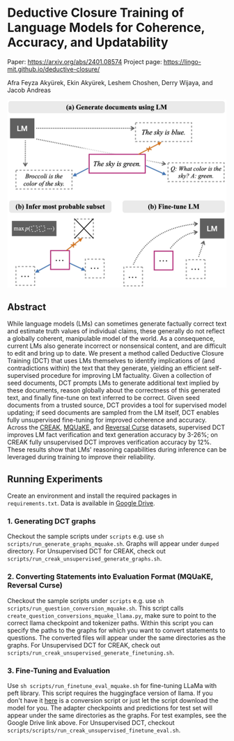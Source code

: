 # Deductive Closure Training of Language Models for Coherence, Accuracy, and Updatability

Paper: https://arxiv.org/abs/2401.08574
Project page: https://lingo-mit.github.io/deductive-closure/

Afra Feyza Akyürek, Ekin Akyürek, Leshem Choshen, Derry Wijaya, and Jacob Andreas

![Figure 1: Overview of Deductive Closure Training (DCT). To improve coherence of language model predictions, we begin with a set of seed documents (pink-highlighted), then use an LM to generate a collection of statements implied by or contradicting these. Next, we find the most probable subset before fine-tuning the LM on the selected subset.](teaser_small.jpg)

## Abstract

While language models (LMs) can sometimes generate factually correct text and estimate truth values of individual claims, these generally do not reflect a globally coherent, manipulable model of the world. As a consequence, current LMs also generate incorrect or nonsensical content, and are difficult to edit and bring up to date. We present a method called Deductive Closure Training (DCT) that uses LMs themselves to identify implications of (and contradictions within) the text that they generate, yielding an efficient self-supervised procedure for improving LM factuality. Given a collection of seed documents, DCT prompts LMs to generate additional text implied by these documents, reason globally about the correctness of this generated text, and finally fine-tune on text inferred to be correct. Given seed documents from a trusted source, DCT provides a tool for supervised model updating; if seed documents are sampled from the LM itself, DCT enables fully unsupervised fine-tuning for improved coherence and accuracy. Across the [CREAK](https://arxiv.org/abs/2109.01653), [MQUaKE](https://arxiv.org/abs/2305.14795), and [Reversal Curse](https://arxiv.org/abs/2309.12288) datasets, supervised DCT improves LM fact verification and text generation accuracy by 3-26%; on CREAK fully unsupervised DCT improves verification accuracy by 12%. These results show that LMs' reasoning capabilities during inference can be leveraged during training to improve their reliability.

## Running Experiments

Create an environment and install the required packages in `requirements.txt`. Data is available in [Google Drive](https://drive.google.com/drive/folders/1Qac61vX36PZwn7rgZPNAwV8T2cDTYqei?usp=sharing).

### 1. Generating DCT graphs

Checkout the sample scripts under `scripts` e.g. use `sh scripts/run_generate_graphs_mquake.sh`. Graphs will appear under `dumped` directory. For Unsupervised DCT for CREAK, check out `scripts/run_creak_unsupervised_generate_graphs.sh`.

### 2. Converting Statements into Evaluation Format (MQUaKE, Reversal Curse)

Checkout the sample scripts under `scripts` e.g. use `sh scripts/run_question_conversion_mquake.sh`. This script calls `create_question_conversions_mquake_llama.py`, make sure to point to the correct llama checkpoint and tokenizer paths. Within this script you can specify the paths to the graphs for which you want to convert statements to questions. The converted files will appear under the same directories as the graphs. For Unsupervised DCT for CREAK, check out `scripts/run_creak_unsupervised_generate_finetuning.sh`.

### 3. Fine-Tuning and Evaluation

Use `sh scripts/run_finetune_eval_mquake.sh` for fine-tuning LLaMa with peft library. This script requires the huggingface version of llama. If you don't have it [here](https://github.com/huggingface/transformers/blob/main/src/transformers/models/llama/convert_llama_weights_to_hf.py) is a conversion script or just let the script download the model for you. The adapter checkpoints and predictions for test set will appear under the same directories as the graphs. For test examples, see the Google Drive link above. For Unsupervised DCT, checkout `scripts/scripts/run_creak_unsupervised_finetune_eval.sh`.
